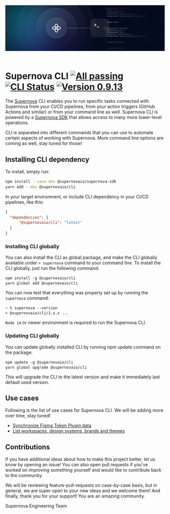 <img src="https://github.com/Supernova-Studio/cli/blob/main/docs/images/cli.png?raw=true" alt="Supernova CLI" style="max-width:100%; margin-bottom: 20px;" />

# Supernova CLI [![All passing](https://img.shields.io/badge/Test-passing-success)]() [![CLI Status](https://img.shields.io/badge/CLI%20Status-Beta-blue)]() [![Version 0.9.13](https://img.shields.io/badge/Version-0.9.13-success)]()

The [Supernova](https://supernova.io) CLI enables you to run specific tasks connected with Supernova from your CI/CD pipelines, from your action triggers (GitHub Actions and similar) or from your command line as well. Supernova CLI is powered by a [Supernova SDK](https://github.com/Supernova-Studio/sdk-typescript) that allows access to many more lower-level operations.

CLI is separated into different commands that you can use to automate certain aspects of working with Supernova. More command line options are coming as well, stay tuned for those!

## Installing CLI dependency

To install, simply run:

```bash
npm install --save-dev @supernovaio/supernova-sdk
yarn add --dev @supernovaio/cli
```

In your target environment, or include CLI dependency in your CI/CD pipelines, like this:

```json
{
  "dependencies": {
      "@supernovaio/cli": "latest"
  }
}
```

### Installing CLI globally

You can also install the CLI as global package, and make the CLI globally available under `> supernova` command to your command line. To install the CLI globally, just run the following command:

```
npm install -g @supernovaio/cli
yarn global add @supernovaio/cli
```

You can now test that everything was properly set up by running the `supernova` command:

```
~ % supernova --version
> @supernovaio/cli/1.x.x ...
```

`Node 14` or newer environment is required to run the Supernova CLI.

### Updating CLI globally

You can update globally installed CLI by running npm update command on the package:

```
npm update -g @supernovaio/cli
yarn global upgrade @supernovaio/cli
```

This will upgrade the CLI to the latest version and make it immediately last default used version.

## Use cases

Following is the list of use cases for Supernova CLI. We will be adding more over time, stay tuned!

- [Synchronize Figma Token Plugin data](./docs/figma-tokens-sync.md)
- [List workspaces, design systems, brands and themes](./docs/list-workspaces.md)

## Contributions

If you have additional ideas about how to make this project better, let us know by opening an issue! You can also open pull requests if you've worked on improving something yourself and would like to contribute back to the community. 

We will be reviewing feature-pull-requests on case-by-case basis, but in general, we are super open to your new ideas and we welcome them! And finally, thank you for your support! You are an amazing community.

Supernova Engineering Team